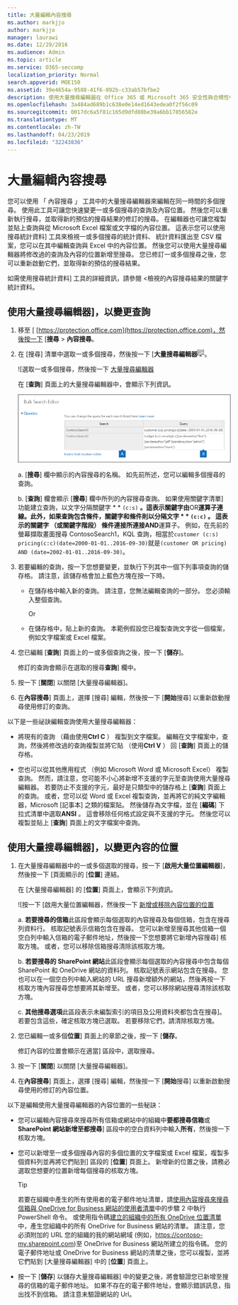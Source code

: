 ```yaml
---
title: 大量編輯內容搜尋
ms.author: markjjo
author: markjjo
manager: laurawi
ms.date: 12/29/2016
ms.audience: Admin
ms.topic: article
ms.service: O365-seccomp
localization_priority: Normal
search.appverid: MOE150
ms.assetid: 39e4654a-9588-41f6-892b-c33ab57bfbe2
description: 使用大量搜尋編輯器在 Office 365 或 Microsoft 365 安全性與合規性中心] 中，可快速變更一或多個內容搜尋的查詢及內容位置。
ms.openlocfilehash: 3a484ad689b1c638e0e14ed1643edea0f2f56c09
ms.sourcegitcommit: 0017dc6a5f81c165d9dfd88be39a6bb17856582e
ms.translationtype: MT
ms.contentlocale: zh-TW
ms.lasthandoff: 04/23/2019
ms.locfileid: "32243836"
---
```

# <a name="bulk-edit-content-searches"></a>大量編輯內容搜尋

您可以使用 「 內容搜尋 」 工具中的大量搜尋編輯器來編輯在同一時間的多個搜尋。 使用此工具可讓您快速變更一或多個搜尋的查詢及內容位置。 然後您可以重新執行搜尋，並取得新的預估的搜尋結果的修訂的搜尋。 在編輯器也可讓您複製並貼上查詢與從 Microsoft Excel 檔案或文字檔的內容位置。 這表示您可以使用搜尋統計資料] 工具來檢視一或多個搜尋的統計資料、 統計資料匯出至 CSV 檔案，您可以在其中編輯查詢與 Excel 中的內容位置。 然後您可以使用大量搜尋編輯器將修改過的查詢及內容的位置新增至搜尋。 您已修訂一或多個搜尋之後，您可以重新啟動它們，並取得新的預估的搜尋結果。
  
如需使用搜尋統計資料] 工具的詳細資訊，請參閱 <<c0>檢視的內容搜尋結果的關鍵字統計資料。
  
## <a name="use-the-bulk-search-editor-to-change-queries"></a>使用大量搜尋編輯器]，以變更查詢

1. 移至 [ [https://protection.office.com](https://protection.office.com)，然後按一下 [**搜尋** \> **內容搜尋**。
    
2. 在 [搜尋] 清單中選取一或多個搜尋，然後按一下 [**大量搜尋編輯器**![大量搜尋編輯器按鈕](media/1ddb3d18-2f00-4a7b-98a6-817ca5ec7014.png)。
    
    ![選取一或多個搜尋，然後按一下 [大量搜尋編輯器](media/600c9716-89a2-4451-b111-fa7cfaad2006.png)
  
    在 [**查詢**] 頁面上的大量搜尋編輯器中，會顯示下列資訊。 
    
    ![[大量搜尋編輯器] 頁面上會顯示所選的搜尋查詢](media/189659af-cc78-4479-b0bc-a93decad2f6c.png)
  
    a. [**搜尋**] 欄中顯示的內容搜尋的名稱。 如先前所述，您可以編輯多個搜尋的查詢。 
    
    b. [**查詢**] 欄會顯示 [**搜尋**] 欄中所列的內容搜尋查詢。 如果使用關鍵字清單] 功能建立查詢，以文字分隔關鍵字 * * `(c:s)` **。這表示關鍵字由**OR**運算子連線。此外，如果查詢包含條件，關鍵字和條件則以分隔文字 * * `(c:c)` **。 這表示的關鍵字 （或關鍵字階段） 條件連接所連接**AND**運算子。 例如，在先前的螢幕擷取畫面搜尋 ContosoSearch1，KQL 查詢，相當於`customer (c:s) pricing(c:c)(date=2000-01-01..2016-09-30)`就是`(customer OR pricing) AND (date=2002-01-01..2016-09-30)`。
    
3. 若要編輯的查詢，按一下您想要變更，並執行下列其中一個下列事項查詢的儲存格。 請注意，該儲存格會加上藍色方塊在按一下時。
    
   - 在儲存格中輸入新的查詢。 請注意，您無法編輯查詢的一部分。 您必須輸入整個查詢。
    
      Or
    
    - 在儲存格中，貼上新的查詢。 本範例假設您已複製查詢文字從一個檔案，例如文字檔案或 Excel 檔案。
    
4. 您已編輯 [**查詢**] 頁面上的一或多個查詢之後，按一下 [**儲存**]。
    
    修訂的查詢會顯示在選取的搜尋**查詢**] 欄中。 
    
5. 按一下 [**關閉**] 以關閉 [大量搜尋編輯器]。 
    
6. 在**內容搜尋**] 頁面上，選擇 [搜尋] 編輯，然後按一下 [**開始**搜尋] 以重新啟動搜尋使用修訂的查詢。 
    
以下是一些祕訣編輯查詢使用大量搜尋編輯器：
  
- 將現有的查詢 （藉由使用**Ctrl C** ） 複製到文字檔案。 編輯在文字檔案中，查詢，然後將修改過的查詢複製並將它貼 （使用**Ctrl V** ） 回 [**查詢**] 頁面上的儲存格。 
    
- 您也可以從其他應用程式 （例如 Microsoft Word 或 Microsoft Excel） 複製查詢。 然而，請注意，您可能不小心將新增不支援的字元至查詢使用大量搜尋編輯器。 若要防止不支援的字元，最好是只類型中的儲存格上 [**查詢**] 頁面上的查詢。 或者，您可以從 Word 或 Excel 複製查詢，並再將它的純文字編輯器，Microsoft [記事本] 之類的檔案貼。 然後儲存為文字檔，並在 [**編碼**] 下拉式清單中選取**ANSI** 。 這會移除任何格式設定與不支援的字元。 然後您可以複製並貼上 [**查詢**] 頁面上的文字檔案中查詢。 
    
  
## <a name="use-the-bulk-search-editor-to-change-content-locations"></a>使用大量搜尋編輯器]，以變更內容的位置

1. 在大量搜尋編輯器中的一或多個選取的搜尋，按一下 [**啟用大量位置編輯器**]，然後按一下 [頁面顯示的 [**位置**] 連結。 
    
    在 [大量搜尋編輯器] 的 [**位置**] 頁面上，會顯示下列資訊。 
    
    ![按一下 [啟用大量位置編輯器，然後按一下 [新增或移除內容位置的位置](media/a5a468ce-bd63-4c53-bc37-ff64cf769e59.png)
  
    a. **若要搜尋的信箱**此區段會顯示每個選取的內容搜尋及每個信箱，包含在搜尋列資料行。 核取記號表示信箱包含在搜尋。 您可以新增至搜尋其他信箱一個空白列中輸入信箱的電子郵件地址，然後按一下您想要將它新增內容搜尋] 核取方塊。 或者，您可以移除信箱搜尋清除該核取方塊。
    
    b. **若要搜尋的 SharePoint 網站**此區段會顯示每個選取的內容搜尋中包含每個 SharePoint 和 OneDrive 網站的資料列。 核取記號表示網站包含在搜尋。 您也可以在一個空白列中輸入網站的 URL 搜尋新增額外的網站，然後再按一下核取方塊內容搜尋您想要將其新增至。 或者，您可以移除網站搜尋清除該核取方塊。
    
    c. **其他搜尋選項**此區段表示未編製索引的項目及公用資料夾都包含在搜尋]。 若要包含這些，確定核取方塊已選取。 若要移除它們，請清除核取方塊。
    
2. 您已編輯一或多個**位置**] 頁面上的章節之後，按一下 [**儲存**。
    
    修訂內容的位置會顯示在適當] 區段中，選取搜尋。
    
3. 按一下 [**關閉**] 以關閉 [大量搜尋編輯器]。 
    
4. 在**內容搜尋**] 頁面上，選擇 [搜尋] 編輯，然後按一下 [**開始**搜尋] 以重新啟動搜尋使用的修訂的內容位置。 
    
以下是編輯使用大量搜尋編輯器的內容位置的一些秘訣：
  
- 您可以編輯內容搜尋來搜尋所有信箱或網站中的組織中**要都搜尋信箱**或**SharePoint 網站新增至都搜尋**] 區段中的空白資料列中輸入**所有**，然後按一下核取方塊。 
    
- 您可以新增至一或多個搜尋內容的多個位置的文字檔案或 Excel 檔案，複製多個資料列並再將它們貼到] 區段的 [**位置**] 頁面上。 新增新的位置之後，請務必選取您想要的位置新增每個搜尋的核取方塊。 
    
    > [!TIP]
    > 若要在組織中產生的所有使用者的電子郵件地址清單，請[使用內容搜尋來搜尋信箱與 OneDrive for Business 網站的使用者清單](search-the-mailbox-and-onedrive-for-business-for-a-list-of-users.md#step2)中的步驟 2 中執行 PowerShell 命令。 或使用指令碼[建立的組織中的所有 OneDrive 位置清單](https://support.office.com/article/8e200cb2-c768-49cb-88ec-53493e8ad80a)中，產生您組織中的所有 OneDrive for Business 網站的清單。 請注意，您必須附加的 URL 您的組織的我的網站網域 (例如，https://contoso-my.sharepoint.com)至 OneDrive for Business 網站所建立的指令碼。 您的電子郵件地址或 OneDrive for Business 網站的清單之後，您可以複製，並將它們貼到 [大量搜尋編輯器] 中的 [**位置**] 頁面上。 
  
- 按一下 [**儲存**] 以儲存大量搜尋編輯器] 中的變更之後，將會驗證您已新增至搜尋的信箱的電子郵件地址。 如果不存在的電子郵件地址，會顯示錯誤訊息，指出找不到信箱。 請注意未驗證網站的 Url。 
  

